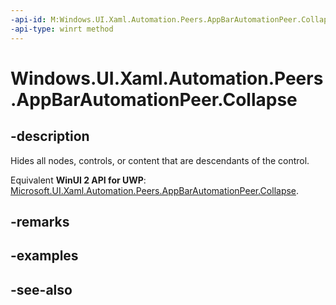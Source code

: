```yaml
---
-api-id: M:Windows.UI.Xaml.Automation.Peers.AppBarAutomationPeer.Collapse
-api-type: winrt method
---
```


<!-- Method syntax
public void Collapse()
-->

# Windows.UI.Xaml.Automation.Peers.AppBarAutomationPeer.Collapse

## -description

Hides all nodes, controls, or content that are descendants of the control.

Equivalent **WinUI 2 API for UWP**: [Microsoft.UI.Xaml.Automation.Peers.AppBarAutomationPeer.Collapse](/windows/winui/api/microsoft.ui.xaml.automation.peers.appbarautomationpeer.collapse).

## -remarks

## -examples

## -see-also
